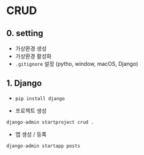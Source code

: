 # CRUD

## 0. setting

- 가상환경 생성
- 가상환경 활성화
- `.gitignore` 설정 (pytho, window, macOS, Django)

## 1. Django

- `pip install django`

- 프로젝트 생성
```shell
django-admin startproject crud .
```

- 앱 생성 / 등록
```shell
django-admin startapp posts
```